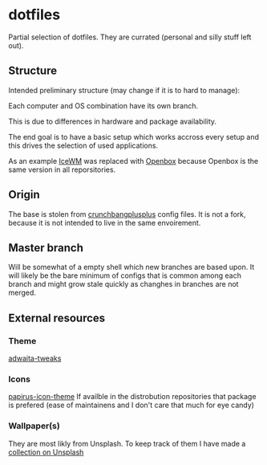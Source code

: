 # dotfiles
Partial selection of dotfiles. They are currated (personal and silly stuff left out).

## Structure
Intended preliminary structure (may change if it is to hard to manage):

Each computer and OS combination have its own branch.

This is due to differences in hardware and package availability. 

The end goal is to have a basic setup which works accross every setup and this drives the selection of used applications.

As an example [IceWM](https://ice-wm.org/) was replaced with [Openbox](http://openbox.org/wiki/Main_Page) because Openbox is the same version in all reporsitories.


## Origin
The base is stolen from [crunchbangplusplus](https://github.com/CBPP/cbpp-configs) config files. It is not a fork, because it is not intended to live in the same envoirement.

## Master branch
Will be somewhat of a empty shell which new branches are based upon. It will likely be the bare minimum of configs that is common among each branch and might grow stale quickly as changhes in branches are not merged. 

## External resources

### Theme
[adwaita-tweaks](https://github.com/Jazqa/adwaita-tweaks)

### Icons
[papirus-icon-theme](https://github.com/PapirusDevelopmentTeam/papirus-icon-theme)
If availble in the distrobution repositories that package is prefered (ease of maintainens and I don't care that much for eye candy)

### Wallpaper(s)
They are most likly from Unsplash. To keep track of them I have made a [collection on Unsplash](https://unsplash.com/collections/42048583/wallpapers)

